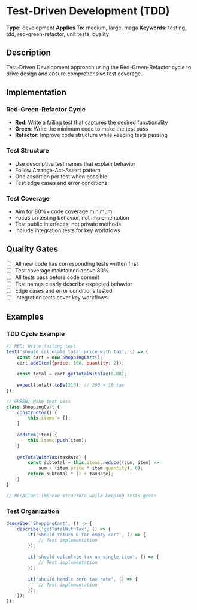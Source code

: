 # Test-Driven Development (TDD)

**Type:** development
**Applies To:** medium, large, mega
**Keywords:** testing, tdd, red-green-refactor, unit tests, quality

## Description

Test-Driven Development approach using the Red-Green-Refactor cycle to drive design and ensure comprehensive test coverage.

## Implementation

### Red-Green-Refactor Cycle
- **Red**: Write a failing test that captures the desired functionality
- **Green**: Write the minimum code to make the test pass
- **Refactor**: Improve code structure while keeping tests passing

### Test Structure
- Use descriptive test names that explain behavior
- Follow Arrange-Act-Assert pattern
- One assertion per test when possible
- Test edge cases and error conditions

### Test Coverage
- Aim for 80%+ code coverage minimum
- Focus on testing behavior, not implementation
- Test public interfaces, not private methods
- Include integration tests for key workflows

## Quality Gates
- [ ] All new code has corresponding tests written first
- [ ] Test coverage maintained above 80%
- [ ] All tests pass before code commit
- [ ] Test names clearly describe expected behavior
- [ ] Edge cases and error conditions tested
- [ ] Integration tests cover key workflows

## Examples

### TDD Cycle Example
```javascript
// RED: Write failing test
test('should calculate total price with tax', () => {
    const cart = new ShoppingCart();
    cart.addItem({price: 100, quantity: 2});
    
    const total = cart.getTotalWithTax(0.08);
    
    expect(total).toBe(216); // 200 + 16 tax
});

// GREEN: Make test pass
class ShoppingCart {
    constructor() {
        this.items = [];
    }
    
    addItem(item) {
        this.items.push(item);
    }
    
    getTotalWithTax(taxRate) {
        const subtotal = this.items.reduce((sum, item) => 
            sum + (item.price * item.quantity), 0);
        return subtotal * (1 + taxRate);
    }
}

// REFACTOR: Improve structure while keeping tests green
```

### Test Organization
```javascript
describe('ShoppingCart', () => {
    describe('getTotalWithTax', () => {
        it('should return 0 for empty cart', () => {
            // Test implementation
        });
        
        it('should calculate tax on single item', () => {
            // Test implementation
        });
        
        it('should handle zero tax rate', () => {
            // Test implementation
        });
    });
});
```
